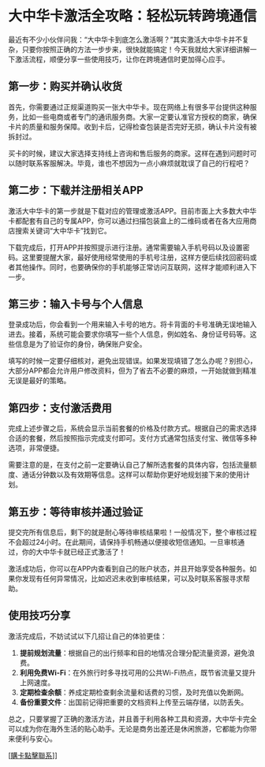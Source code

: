 # 大中华卡激活全攻略：轻松玩转跨境通信

最近有不少小伙伴问我：“大中华卡到底怎么激活啊？”其实激活大中华卡并不复杂，只要你按照正确的方法一步步来，很快就能搞定！今天我就给大家详细讲解一下激活流程，顺便分享一些使用技巧，让你在跨境通信时更加得心应手。

## 第一步：购买并确认收货

首先，你需要通过正规渠道购买一张大中华卡。现在网络上有很多平台提供这种服务，比如一些电商或者专门的通讯服务商。大家一定要认准官方授权的商家，确保卡片的质量和服务保障。收到卡后，记得检查包装是否完好无损，确认卡片没有被拆封过。

买卡的时候，建议大家选择支持线上咨询和售后服务的商家。这样在遇到问题时可以随时联系客服解决。毕竟，谁也不想因为一点小麻烦就耽误了自己的行程吧？

## 第二步：下载并注册相关APP

激活大中华卡的第一步就是下载对应的管理或激活APP。目前市面上大多数大中华卡都配套有自己的专属APP，你可以通过扫描包装盒上的二维码或者在各大应用商店搜索关键词“大中华卡”找到它。

下载完成后，打开APP并按照提示进行注册。通常需要输入手机号码以及设置密码。这里要提醒大家，最好使用经常使用的手机号注册，这样方便后续找回密码或者其他操作。同时，也要确保你的手机能够正常访问互联网，这样才能顺利进入下一步。

## 第三步：输入卡号与个人信息

登录成功后，你会看到一个用来输入卡号的地方。将卡背面的卡号准确无误地输入进去。接着，系统可能会要求你填写一些个人信息，例如姓名、身份证号码等。这些信息是为了验证你的身份，确保账户安全。

填写的时候一定要仔细核对，避免出现错误。如果发现填错了怎么办呢？别担心，大部分APP都会允许用户修改资料，但为了省去不必要的麻烦，一开始就做到精准无误是最好的策略。

## 第四步：支付激活费用

完成上述步骤之后，系统会显示当前套餐的价格及付款方式。根据自己的需求选择合适的套餐，然后按照指示完成支付即可。支付方式通常包括支付宝、微信等多种选项，非常便捷。

需要注意的是，在支付之前一定要确认自己了解所选套餐的具体内容，包括流量额度、通话分钟数以及有效期等信息。这样可以帮助你更好地规划接下来的使用计划。

## 第五步：等待审核并通过验证

提交完所有信息后，剩下的就是耐心等待审核结果啦！一般情况下，整个审核过程不会超过24小时。在此期间，请保持手机畅通以便接收短信通知。一旦审核通过，你的大中华卡就已经正式激活了！

激活成功后，你可以在APP内查看到自己的账户状态，并且开始享受各种服务。如果你发现有任何异常情况，比如迟迟未收到审核结果，可以及时联系客服寻求帮助。

## 使用技巧分享

激活完成后，不妨试试以下几招让自己的体验更佳：

1. **提前规划流量**：根据自己的出行频率和目的地情况合理分配流量资源，避免浪费。
2. **利用免费Wi-Fi**：在外旅行时多寻找可用的公共Wi-Fi热点，既节省流量又提升上网速度。
3. **定期检查余额**：养成定期检查剩余流量和话费的习惯，及时充值以免断网。
4. **备份重要文件**：出国前记得把重要的文档资料上传至云端存储，以防丢失。

总之，只要掌握了正确的激活方法，并且善于利用各种工具和资源，大中华卡完全可以成为你在海外生活的贴心助手。无论是商务出差还是休闲旅游，它都能为你带来便利与安心。

[[購卡點擊聯系](https://t.me/s/esim1088)]]